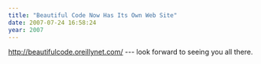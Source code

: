 ```yaml
---
title: "Beautiful Code Now Has Its Own Web Site"
date: 2007-07-24 16:58:24
year: 2007
---
```

<a href="http://beautifulcode.oreillynet.com/">http://beautifulcode.oreillynet.com/</a> --- look forward to seeing you all there.
